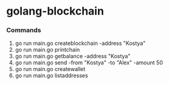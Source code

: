 # golang-blockchain

### Commands
1. go run main.go createblockchain -address "Kostya"
2. go run main.go printchain
3. go run main.go getbalance -address "Kostya"
4. go run main.go send -from "Kostya" -to "Alex" -amount 50
5. go run main.go createwallet
6. go run main.go listaddresses